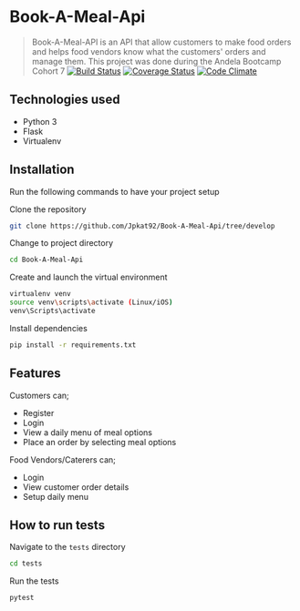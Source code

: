 # Book-A-Meal-Api
> Book-A-Meal-API is an API  that allow customers to make food orders and helps food vendors know what the customers' orders and manage them. This project was done during the Andela Bootcamp Cohort 7
[![Build Status](https://travis-ci.org/Jpkat92/Book-A-Meal-Api.svg?branch=develop)](https://travis-ci.org/Jpkat92/Book-A-Meal-Api)
[![Coverage Status](https://coveralls.io/repos/github/Jpkat92/<Book-A-Meal-Api>/badge.svg?branch=develop)](https://coveralls.io/github/Jpkat92/Book-A-Meal-Api?branch=develop)
[![Code Climate](https://codeclimate.com/github/codeclimate/codeclimate/badges/gpa.svg)](https://codeclimate.com/github/Jpkat92/Book-A-Meal-Api)

## Technologies used

* Python 3
* Flask
* Virtualenv

## Installation

Run the following commands to have your project setup

Clone the repository

```sh
git clone https://github.com/Jpkat92/Book-A-Meal-Api/tree/develop
```

Change to project directory

```sh
cd Book-A-Meal-Api
```

Create and launch the virtual environment

```sh
virtualenv venv
source venv\scripts\activate (Linux/iOS)
venv\Scripts\activate
```

Install dependencies

```sh
pip install -r requirements.txt
```
## Features

Customers can;
* Register
* Login
* View a daily menu of meal options
* Place an order by selecting meal options

Food Vendors/Caterers can;
* Login
* View customer order details
* Setup daily menu


## How to  run tests

Navigate to the `tests` directory 

```sh
cd tests
```
Run the tests 

```sh
pytest
```
